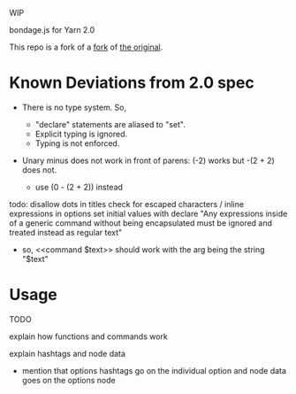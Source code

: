 WIP

bondage.js for Yarn 2.0

This repo is a fork of a [fork](https://github.com/alforno/bondage.js) of [the original](https://github.com/hylyh/bondage.js).

# Known Deviations from 2.0 spec
- There is no type system. So,
  - "declare" statements are aliased to "set".
  - Explicit typing is ignored.
  - Typing is not enforced.

- Unary minus does not work in front of parens: (-2) works but -(2 + 2) does not.
  - use (0 - (2 + 2)) instead

todo: 
disallow dots in titles
check for escaped characters / inline expressions in options
set initial values with declare
"Any expressions inside of a generic command without being encapsulated must be ignored and treated instead as regular text"
  - so, <<command $text>> should work with the arg being the string "$text"



# Usage
TODO

explain how functions and commands work

explain hashtags and node data
  - mention that options hashtags go on the individual option and node data goes on the options node
